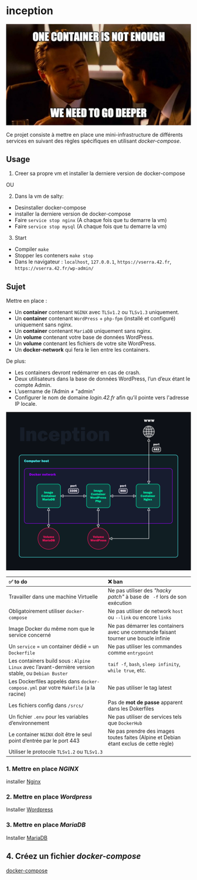 # inception

![One conntainner is not enough we need to go deeper](/links/meme.png)

Ce projet consiste à mettre en place une mini-infrastructure de différents services en suivant des règles spécifiques en utilisant *docker-compose*.

## Usage

1. Creer sa propre vm et installer la derniere version de docker-compose

OU

2. Dans la vm de salty:
- Desinstaller docker-compose
- installer la derniere version de docker-compose
- Faire `service stop nginx` (A chaque fois que tu demarre la vm)
- Faire `service stop mysql` (A chaque fois que tu demarre la vm)

3. Start

- Compiler `make`
- Stopper les conteners `make stop`
- Dans le navigateur : `localhost`, `127.0.0.1`, `https://vserra.42.fr`, `https://vserra.42.fr/wp-admin/`

## Sujet

Mettre en place :
* Un **container** contenant `NGINX` avec `TLSv1.2` ou `TLSv1.3` uniquement.
* Un **container** contenant `WordPress` + `php-fpm` (installé et configuré) uniquement sans nginx.
* Un **container** contenant `MariaDB` uniquement sans nginx.
* Un **volume** contenant votre base de données WordPress.
* Un **volume** contenant les fichiers de votre site WordPress.
* Un **docker-network** qui fera le lien entre les containers.

De plus:
* Les containers devront redémarrer en cas de crash.
* Deux utilisateurs dans la base de données WordPress, l’un d’eux étant le compte Admin. 
* L’username de l’Admin ≠ "admin"
* Configurer le nom de domaine *login.42.fr* afin qu’il pointe vers l'adresse IP locale.

![Super shéma de la mort](/links/supershema2.png)

| ✅  to do | ❌  ban |
| :-------- | :------ |
| Travailler dans une machine Virtuelle | Ne pas utiliser des *"hacky patch"* à base de ` -f` lors de son exécution |
| Obligatoirement utiliser `docker-compose` | Ne pas utiliser de network `host` ou `--link` ou encore `links` |
| Image Docker du même nom que le service concerné | Ne pas démarrer les containers avec une commande faisant tourner une boucle infinie |
| Un `service` = un container dédié = un `Dockerfile` | Ne pas utiliser les commandes comme `entrypoint` |
| Les containers build sous : `Alpine Linux` avec l’avant-dernière version stable, ou `Debian Buster` | `taif -f`, `bash`, `sleep infinity`, `while true`, etc. |
| Les Dockerfiles appelés dans `docker-compose.yml` par votre `Makefile` (a la racine) | Ne pas utiliser le tag latest |
| Les fichiers config dans `/srcs/` | Pas de **mot de passe** apparent dans les Dokerfiles |
| Un fichier `.env` pour les variables d’environnement | Ne pas utiliser de services tels que `DockerHub` |
| Le container `NGINX` doit être le seul point d’entrée par le port 443 | Ne pas prendre des images toutes faites (Alpine et Debian étant exclus de cette règle) |
| Utiliser le protocole `TLSv1.2` ou `TLSv1.3` | |


### 1. Mettre en place *NGINX*
installer [Nginx](https://www.youtube.com/watch?v=YD_exb9aPZU)

### 2. Mettre en place *Wordpress*

Installer [Wordpress](https://www.osradar.com/install-wordpress-debian-10/)

### 3. Mettre en place *MariaDB*

Installer [MariaDB](https://www.digitalocean.com/community/tutorials/how-to-install-linux-nginx-mariadb-php-lemp-stack-on-debian-10)

## 4. Créez un fichier *docker-compose*

[docker-compose](https://openclassrooms.com/fr/courses/2035766-optimisez-votre-deploiement-en-creant-des-conteneurs-avec-docker/6211677-creez-un-fichier-docker-compose-pour-orchestrer-vos-conteneurs)



<!-- ## questions 

C'est quoi deamon ?
C'est quoi `TLSv1.2` ou `TLSv1.3` ?
c'est quoi un docker network ?
c'est quoi les volumes ?
Comment les containers redemarrent en cas de crash ?
comment configurer le nom de domaine *login.42.fr* afin qu’il pointe vers l'adresse IP locale ? -->